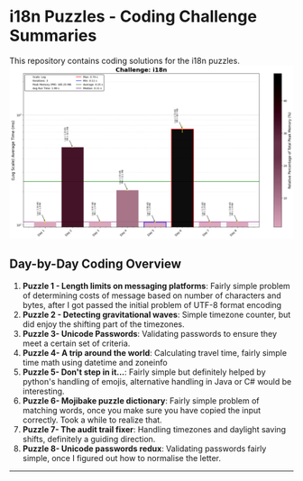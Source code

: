 # i18n Puzzles - Coding Challenge Summaries

This repository contains coding solutions for the i18n puzzles.
![i18n Run Time](i18n_Log_plot.png)
## Day-by-Day Coding Overview

1. **Puzzle 1 - Length limits on messaging platforms**: Fairly simple problem of determining costs of message based on number of characters and bytes, after I got passed the initial problem of UTF-8 format encoding
2. **Puzzle 2 - Detecting gravitational waves**: Simple timezone counter, but did enjoy the shifting part of the timezones.
3. **Puzzle 3- Unicode Passwords**: Validating passwords to ensure they meet a certain set of criteria.
4. **Puzzle 4- A trip around the world**: Calculating travel time, fairly simple time math using datetime and zoneinfo
5. **Puzzle 5- Don't step in it...**: Fairly simple but definitely helped by python's handling of emojis, alternative handling in Java or C# would be interesting.
6. **Puzzle 6- Mojibake puzzle dictionary**: Fairly simple problem of matching words, once you make sure you have copied the input correctly. Took a while to realize that.
7. **Puzzle 7- The audit trail fixer**: Handling timezones and daylight saving shifts, definitely a guiding direction.
8. **Puzzle 8- Unicode passwords redux**: Validating passwords fairly simple, once I figured out how to normalise the letter.
---
